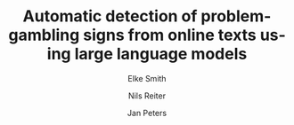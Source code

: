 ---
layout: pub
type: preprint
title: "Automatic detection of problem-gambling signs from online texts using large language models"
author:
- Elke Smith
- Nils Reiter
- Jan Peters
year: 2023
doi: 10.48550/arXiv.2312.00804
lang: en
month: 11
---
